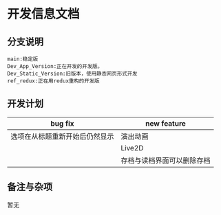 # 开发信息文档

## 分支说明

```
main:稳定版
Dev_App_Version:正在开发的开发版。
Dev_Static_Version:旧版本，使用静态网页形式开发
ref_redux:正在用redux重构的开发版
```

## 开发计划

| bug fix                        | new feature                |
| ------------------------------ | -------------------------- |
| 选项在从标题重新开始后仍然显示 | 演出动画                   |
|                                | Live2D                     |
|                                | 存档与读档界面可以删除存档 |

## 备注与杂项

暂无

